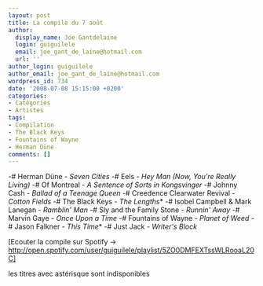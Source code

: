 ```yaml
---
layout: post
title: La compile du 7 août
author:
  display_name: Joe Gantdelaine
  login: guiguilele
  email: joe_gant_de_laine@hotmail.com
  url: ''
author_login: guiguilele
author_email: joe_gant_de_laine@hotmail.com
wordpress_id: 734
date: '2008-07-08 15:15:00 +0200'
categories:
- Catégories
- Artistes
tags:
- Compilation
- The Black Keys
- Fountains of Wayne
- Herman Düne
comments: []
---
```

-# Herman Düne - *Seven Cities*
-# Eels - *Hey Man (Now, You're Really Living)*
-# Of Montreal - *A Sentence of Sorts in Kongsvinger*
-# Johnny Cash - *Ballad of a Teenage Queen*
-# Creedence Clearwater Revival - *Cotton Fields*
-# The Black Keys - *The Lengths**
-# Isobel Campbell & Mark Lanegan - *Ramblin' Man*
-# Sly and the Family Stone - *Runnin' Away*
-# Marvin Gaye - *Once Upon a Time*
-# Fountains of Wayne - *Planet of Weed*
-# Jason Falkner - *This Time**
-# Just Jack - *Writer's Block*

[Ecouter la compile sur Spotify -> http://open.spotify.com/user/guiguilele/playlist/5ZO0DMFEXTssWLRooaL20C]

les titres avec astérisque sont indisponibles
